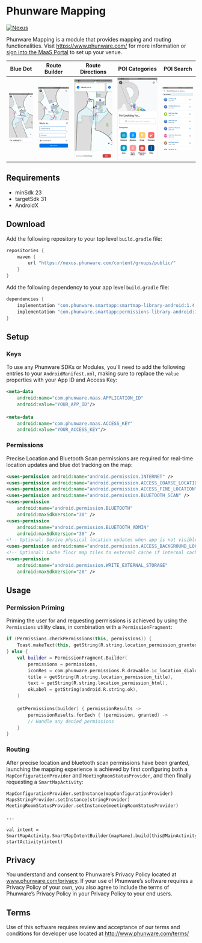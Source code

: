 # Phunware Mapping

[![Nexus](https://img.shields.io/nexus/r/com.phunware.smartapp/smartmap-library-android?color=brightgreen&server=https%3A%2F%2Fnexus.phunware.com)](https://nexus.phunware.com/content/groups/public/com/phunware/smartapp/smartmap-library-android/)

Phunware Mapping is a module that provides mapping and routing functionalities. Visit https://www.phunware.com/ for more information or [sign into the MaaS Portal](http://maas.phunware.com/) to set up your venue.

|Blue Dot|Route Builder|Route Directions|POI Categories|POI Search|
|:-:|:-:|:-:|:-:|:-:|
|![Blue Dot](https://raw.githubusercontent.com/phunware/maas-mapping-module-android/master/Resources/blue-dot.jpg)|![Route Builder](https://raw.githubusercontent.com/phunware/maas-mapping-module-android/master/Resources/route-builder.jpg)|![Blue Dot](https://raw.githubusercontent.com/phunware/maas-mapping-module-android/master/Resources/route-directions.jpg)|![POI Categories](https://raw.githubusercontent.com/phunware/maas-mapping-module-android/master/Resources/poi-categories.jpg)|![Blue Dot](https://raw.githubusercontent.com/phunware/maas-mapping-module-android/master/Resources/poi-search.jpg)|

## Requirements

- minSdk 23
- targetSdk 31
- AndroidX

## Download
Add the following repository to your top level `build.gradle` file:

```groovy
repositories {
    maven {
        url "https://nexus.phunware.com/content/groups/public/"
    }
}
```

Add the following dependency to your app level `build.gradle` file:

```groovy
dependencies {
    implementation "com.phunware.smartapp:smartmap-library-android:1.4.0"
    implementation "com.phunware.smartapp:permissions-library-android:1.2.0-beta03"
}
```

## Setup

### Keys

To use any Phunware SDKs or Modules, you'll need to add the following entries to your `AndroidManifest.xml`, making sure to replace the `value` properties with your App ID and Access Key:

```xml
<meta-data
    android:name="com.phunware.maas.APPLICATION_ID"
    android:value="YOUR_APP_ID"/>

<meta-data
    android:name="com.phunware.maas.ACCESS_KEY"
    android:value="YOUR_ACCESS_KEY"/>
```

### Permissions

Precise Location and Bluetooth Scan permissions are required for real-time location updates and blue dot tracking on the map:

```xml
<uses-permission android:name="android.permission.INTERNET" />
<uses-permission android:name="android.permission.ACCESS_COARSE_LOCATION" />
<uses-permission android:name="android.permission.ACCESS_FINE_LOCATION" />
<uses-permission android:name="android.permission.BLUETOOTH_SCAN" />
<uses-permission
    android:name="android.permission.BLUETOOTH"
    android:maxSdkVersion="30" />
<uses-permission
    android:name="android.permission.BLUETOOTH_ADMIN"
    android:maxSdkVersion="30" />
<!-- Optional: Derive physical location updates when app is not visible -->
<uses-permission android:name="android.permission.ACCESS_BACKGROUND_LOCATION" />
<!-- Optional: Cache floor map tiles to external cache if internal cache is unavailable -->
<uses-permission
    android:name="android.permission.WRITE_EXTERNAL_STORAGE"
    android:maxSdkVersion="28" />
```

## Usage

### Permission Priming

Priming the user for and requesting permissions is achieved by using the `Permissions` utility class, in combination with a `PermissionFragment`:

```kotlin
if (Permissions.checkPermissions(this, permissions)) {
    Toast.makeText(this, getString(R.string.location_permission_granted), Toast.LENGTH_SHORT).show()
} else {
    val builder = PermissionFragment.Builder(
        permissions = permissions,
        iconRes = com.phunware.permissions.R.drawable.ic_location_dialog,
        title = getString(R.string.location_permission_title),
        text = getString(R.string.location_permission_html),
        okLabel = getString(android.R.string.ok),
    )

    getPermissions(builder) { permissionResults ->
        permissionResults.forEach { (permission, granted) ->
        // Handle any denied permissions
    }
}
```

### Routing

After precise location and bluetooth scan permissions have been granted, launching the mapping experience is achieved by first configuring both a `MapConfigurationProvider` and `MeetingRoomStatusProvider`, and then finally requesting a `SmartMapActivity`: 

```
MapConfigurationProvider.setInstance(mapConfigurationProvider)
MapsStringProvider.setInstance(stringProvider)
MeetingRoomStatusProvider.setInstance(meetingRoomStatusProvider)

...

val intent = SmartMapActivity.SmartMapIntentBuilder(mapName).build(this@MainActivity)
startActivity(intent)
```

## Privacy
You understand and consent to Phunware’s Privacy Policy located at www.phunware.com/privacy. If your use of Phunware’s software requires a Privacy Policy of your own, you also agree to include the terms of Phunware’s Privacy Policy in your Privacy Policy to your end users.

## Terms
Use of this software requires review and acceptance of our terms and conditions for developer use located at http://www.phunware.com/terms/
